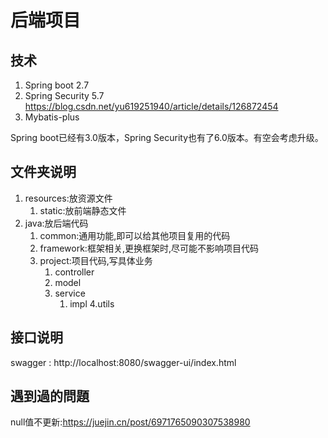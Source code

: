 # 后端项目

## 技术

1. Spring boot 2.7
2. Spring Security 5.7  https://blog.csdn.net/yu619251940/article/details/126872454
3. Mybatis-plus

Spring boot已经有3.0版本，Spring Security也有了6.0版本。有空会考虑升级。

## 文件夹说明

1. resources:放资源文件
    1. static:放前端静态文件
2. java:放后端代码
    1. common:通用功能,即可以给其他项目复用的代码
    2. framework:框架相关,更换框架时,尽可能不影响项目代码
    3. project:项目代码,写具体业务
        1. controller
        2. model
        3. service
            1. impl
               4.utils

## 接口说明

swagger : http://localhost:8080/swagger-ui/index.html

## 遇到過的問題

null值不更新:https://juejin.cn/post/6971765090307538980
